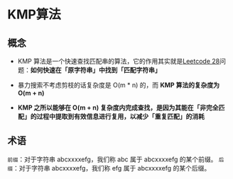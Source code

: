 # 								KMP算法

## 概念

- KMP 算法是一个快速查找匹配串的算法，它的作用其实就是[Leetcode 28](https://leetcode-cn.com/problems/implement-strstr/)问题：**如何快速在「原字符串」中找到「匹配字符串」**

- 暴力搜索不考虑剪枝的话复杂度是 O(m * n) 的，而 **KMP 算法的复杂度为 O(m + n)**

- **KMP 之所以能够在 O(m + n) 复杂度内完成查找，是因为其能在「非完全匹配」的过程中提取到有效信息进行复用，以减少「重复匹配」的消耗**

## 术语

`前缀`：对于字符串 abcxxxxefg，我们称 abc 属于 abcxxxxefg 的某个前缀。
`后缀`：对于字符串 abcxxxxefg，我们称 efg 属于 abcxxxxefg 的某个后缀。

